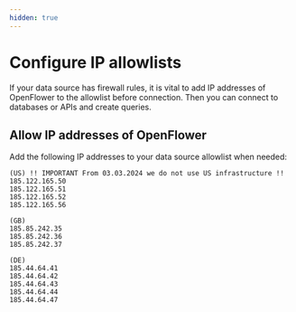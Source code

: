 ```yaml
---
hidden: true
---
```


# Configure IP allowlists

If your data source has firewall rules, it is vital to add IP addresses of OpenFlower to the allowlist before connection. Then you can connect to databases or APIs and create queries.

## Allow IP addresses of OpenFlower

Add the following IP addresses to your data source allowlist when needed:

```
(US) !! IMPORTANT From 03.03.2024 we do not use US infrastructure !! 
185.122.165.50
185.122.165.51
185.122.165.52
185.122.165.56

(GB)
185.85.242.35
185.85.242.36
185.85.242.37

(DE)
185.44.64.41
185.44.64.42
185.44.64.43
185.44.64.44
185.44.64.47
```
